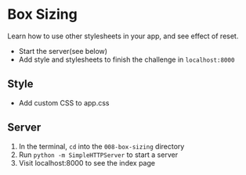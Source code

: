 # Box Sizing
Learn how to use other stylesheets in your app, and see effect of reset.

* Start the server(see below)
* Add style and stylesheets to finish the challenge in `localhost:8000`

## Style
* Add custom CSS to app.css

## Server
1. In the terminal, `cd` into the `008-box-sizing` directory
1. Run `python -m SimpleHTTPServer` to start a server
1. Visit localhost:8000 to see the index page

